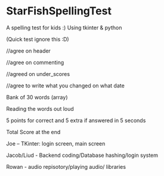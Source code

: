 # StarFishSpellingTest
A spelling test for kids :)
Using tkinter & python 

 

(Quick test ignore this :D) 

//agree on header 

//agree on commenting 

//agreed on under_scores 

//agree to write what you changed on what date 


 

Bank of 30 words (array) 

Reading the words out loud 

5 points for correct and 5 extra if answered in 5 seconds 

Total Score at the end 

 

Joe – TKinter: login screen,  main screen

Jacob/Liud - Backend coding/Database hashing/login system

Rowan - audio repisotory/playing audio/ libraries

